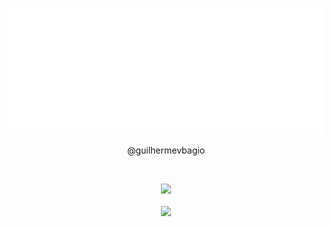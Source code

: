 <p align="center">
    <img src="example.svg" alt="header">
</p>
<p align="center"> @guilhermevbagio </p>

<br/>
<p align="center">
  <img src="https://github-readme-stats.vercel.app/api/top-langs/?username=guilhermevbagio&theme=shadow_red&count_private=true&langs_count=8"><br/><br/>
  <img src="https://github-profile-trophy.vercel.app/?username=guilhermevbagio&theme=dark_lover&margin-w=9&hide_border=true&count_private=true"><br/>
</p>

##
